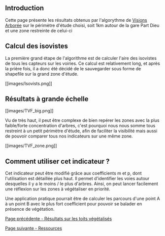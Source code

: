 ## Introduction
Cette page présente les résultats obtenus par l'algorythme de [Visions Arborée](./biophi) sur le périmètre d'étude choisi, soit 1km autour de la gare Part Dieu et une zone restreinte de celui-ci

## Calcul des isovistes
La première grand étape de l'algorithme est de calculer l'aire des isovistes de tous les capteurs sur les voiries. Ce calcul est relativement long, et après la prière fois, il a donc été décidé de le sauvegarder sous forme de shapefile sur la grand zone d'étude.


[[images/Isovists.png]]


## Résultats à grande échelle

[[images/TVF_big.png]]

Vu de très haut, il peut être complexe de bien repérer les zones avec la plus faible/forte concentration d'arbres, c'est pourquoi nous nous somme tous restreint à un petit périmètre d'étude, afin de faciliter la visibilité mais aussi de pouvoir comparer tous nos indicateurs sur une même zone.

[[images/TVF_zone.png]]

## Comment utiliser cet indicateur ?

Cet indicateur peut être modifié grâce aux coefficients m et p, dont l'utilisation est détaillée plus haut.
Il permet d'identifier les voies autour desquelles il y a le moins / le plus d'arbres. Ainsi, on peut lancer facilement une réflexion sur les zones à végétaliser en priorité.

Une application pratique pourrait être de calculer les parcours d'une point A à un point B avec le plus fort coefficient pour pouvoir se balader en présence de végétation.


[Page précédente - Résultats sur les toits végétalisés](VegetaLyon_Resultats-Toits)

[Page suivante - Ressources](VegetaLyon_Ressources)